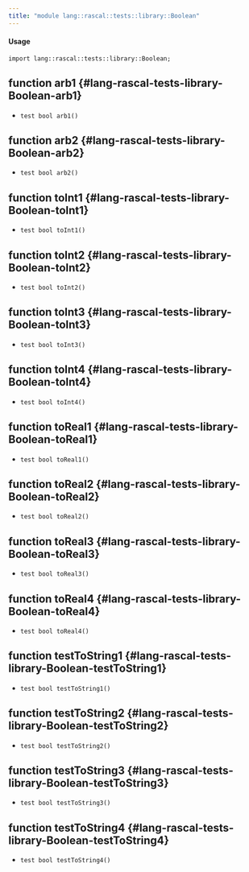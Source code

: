 ```yaml
---
title: "module lang::rascal::tests::library::Boolean"
---
```


#### Usage

`import lang::rascal::tests::library::Boolean;`

## function arb1 {#lang-rascal-tests-library-Boolean-arb1}

* ``test bool arb1()``

## function arb2 {#lang-rascal-tests-library-Boolean-arb2}

* ``test bool arb2()``

## function toInt1 {#lang-rascal-tests-library-Boolean-toInt1}

* ``test bool toInt1()``

## function toInt2 {#lang-rascal-tests-library-Boolean-toInt2}

* ``test bool toInt2()``

## function toInt3 {#lang-rascal-tests-library-Boolean-toInt3}

* ``test bool toInt3()``

## function toInt4 {#lang-rascal-tests-library-Boolean-toInt4}

* ``test bool toInt4()``

## function toReal1 {#lang-rascal-tests-library-Boolean-toReal1}

* ``test bool toReal1()``

## function toReal2 {#lang-rascal-tests-library-Boolean-toReal2}

* ``test bool toReal2()``

## function toReal3 {#lang-rascal-tests-library-Boolean-toReal3}

* ``test bool toReal3()``

## function toReal4 {#lang-rascal-tests-library-Boolean-toReal4}

* ``test bool toReal4()``

## function testToString1 {#lang-rascal-tests-library-Boolean-testToString1}

* ``test bool testToString1()``

## function testToString2 {#lang-rascal-tests-library-Boolean-testToString2}

* ``test bool testToString2()``

## function testToString3 {#lang-rascal-tests-library-Boolean-testToString3}

* ``test bool testToString3()``

## function testToString4 {#lang-rascal-tests-library-Boolean-testToString4}

* ``test bool testToString4()``

